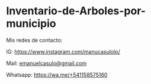 # Inventario-de-Arboles-por-municipio

Mis redes de contacto:

IG: https://www.instagram.com/manucasulolp/

Mail: emanuelcasulo@gmail.com

Whatsapp: https://wa.me/+541158575160
